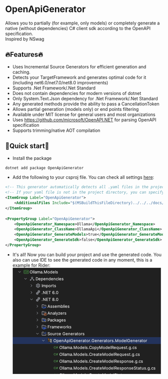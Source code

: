 # OpenApiGenerator
Allows you to partially (for example, only models) or completely generate a native (without dependencies) C# client sdk according to the OpenAPI specification.  
Inspired by NSwag

## 🔥Features🔥
- Uses Incremental Source Generators for efficient generation and caching.
- Detects your TargetFramework and generates optimal code for it (including net6.0/net7.0/net8.0 improvements)
- Supports .Net Framework/.Net Standard
- Does not contain dependencies for modern versions of dotnet
- Only System.Text.Json dependency for .Net Framework/.Net Standard
- Any generated methods provide the ability to pass a CancellationToken
- Allows partial generation (models only) or end points filtering
- Available under MIT license for general users and most organizations
- Uses https://github.com/microsoft/OpenAPI.NET for parsing OpenAPI specification
- Supports trimming/native AOT compilation

## 🚀Quick start🚀
- Install the package
```bash
dotnet add package OpenApiGenerator
```
- Add the following to your csproj file. You can check all settings [here](https://github.com/HavenDV/OpenApiGenerator/blob/76c06e6e2265bc875d0619cfe96e28002fba1d3d/src/libs/OpenApiGenerator/OpenApiGenerator.props):
```xml
<!-- This generator automatically detects all .yaml files in the project directory and adds them to the generation -->
<!-- If your yaml file is not in the project directory, you can specify the path to it -->
<ItemGroup Label="OpenApiGenerator">
    <AdditionalFiles Include="$(MSBuildThisFileDirectory)../../../docs/openapi.yaml" />
</ItemGroup>

<PropertyGroup Label="OpenApiGenerator">
    <OpenApiGenerator_Namespace>Ollama</OpenApiGenerator_Namespace>
    <OpenApiGenerator_ClassName>OllamaApi</OpenApiGenerator_ClassName>
    <OpenApiGenerator_GenerateModels>true</OpenApiGenerator_GenerateModels>
    <OpenApiGenerator_GenerateSdk>false</OpenApiGenerator_GenerateSdk>
</PropertyGroup>
```
- It's all! Now you can build your project and use the generated code. You also can use IDE to see the generated code in any moment, this is a example for Rider:  
![rider_show_generated_code.png](assets/rider_show_generated_code.png)
